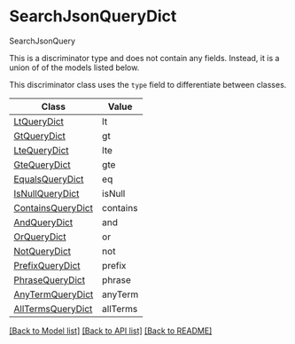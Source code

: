 # SearchJsonQueryDict

SearchJsonQuery

This is a discriminator type and does not contain any fields. Instead, it is a union
of of the models listed below.

This discriminator class uses the `type` field to differentiate between classes.

| Class | Value
| ------------ | -------------
[LtQueryDict](LtQueryDict.md) | lt
[GtQueryDict](GtQueryDict.md) | gt
[LteQueryDict](LteQueryDict.md) | lte
[GteQueryDict](GteQueryDict.md) | gte
[EqualsQueryDict](EqualsQueryDict.md) | eq
[IsNullQueryDict](IsNullQueryDict.md) | isNull
[ContainsQueryDict](ContainsQueryDict.md) | contains
[AndQueryDict](AndQueryDict.md) | and
[OrQueryDict](OrQueryDict.md) | or
[NotQueryDict](NotQueryDict.md) | not
[PrefixQueryDict](PrefixQueryDict.md) | prefix
[PhraseQueryDict](PhraseQueryDict.md) | phrase
[AnyTermQueryDict](AnyTermQueryDict.md) | anyTerm
[AllTermsQueryDict](AllTermsQueryDict.md) | allTerms


[[Back to Model list]](../../README.md#documentation-for-models) [[Back to API list]](../../README.md#documentation-for-api-endpoints) [[Back to README]](../../README.md)
